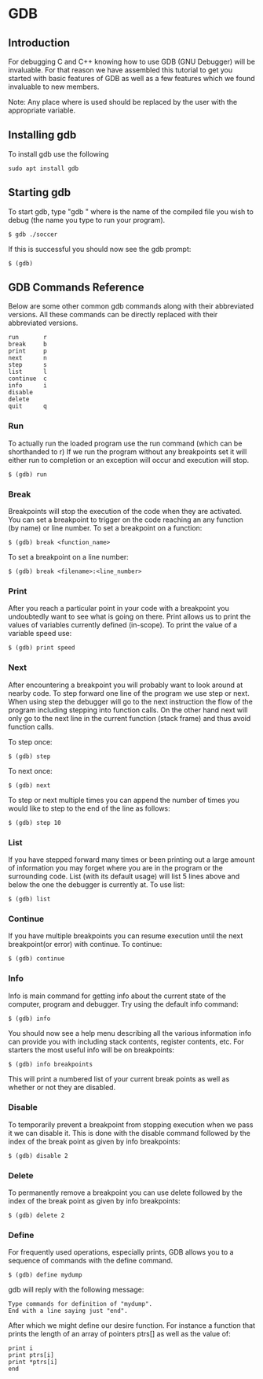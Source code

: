 # GDB

## Introduction
For debugging C and C++ knowing how to use GDB (GNU Debugger) will be invaluable. For that reason we have  assembled this tutorial to get you started with basic features of GDB as well as a few features which we found invaluable to new members.

Note: Any place where <variable> is used should be replaced by the user with the appropriate variable.

## Installing gdb
To install gdb use the following
```
sudo apt install gdb
```

## Starting gdb
To start gdb, type "gdb <filename>" where <filename> is the name of the compiled file you wish to debug (the name you type to run your program).
```
$ gdb ./soccer
```

If this is successful you should now see the gdb prompt:
```
$ (gdb)
```

## GDB Commands Reference
Below are some other common gdb commands along with their abbreviated versions. All these commands can be directly replaced with their abbreviated versions.
```
run       r
break     b
print     p
next      n
step      s
list      l
continue  c
info      i
disable
delete
quit      q
```

### Run
To actually run the loaded program use the run command (which can be shorthanded to r)
If we run the program without any breakpoints set it will either run to completion or an exception will occur and execution will stop.
```
$ (gdb) run
```

### Break
Breakpoints will stop the execution of the code when they are activated. You can set a breakpoint to trigger on the code reaching an any function (by name) or line number.
To set a breakpoint on a function:
```
$ (gdb) break <function_name>
```

To set a breakpoint on a line number:
```
$ (gdb) break <filename>:<line_number>
```

### Print
After you reach a particular point in your code with a breakpoint you undoubtedly want to see what is going on there. Print allows us to print the values of variables currently defined (in-scope). To print the value of a variable speed use:
```
$ (gdb) print speed
```

### Next
After encountering a breakpoint you will probably want to look around at nearby code. To step forward one line of the program we use step or next. When using step the debugger will go to the next instruction the flow of the program including stepping into function calls. On the other hand next will only go to the next line in the current function (stack frame) and thus avoid function calls.

To step once:
```
$ (gdb) step
```

To next once:
```
$ (gdb) next
```

To step or next multiple times you can append the number of times you would like to step to the end of the line as follows:
```
$ (gdb) step 10
```

### List
If you have stepped forward many times or been printing out a large amount of information you may forget where you are in the program or the surrounding code. List (with its default usage) will list 5 lines above and below the one the debugger is currently at.
To use list:
```
$ (gdb) list
```

### Continue
If you have multiple breakpoints you can resume execution until the next breakpoint(or error) with continue.
To continue:
```
$ (gdb) continue
```

### Info
Info is main command for getting info about the current state of the computer, program and debugger. Try using the default info command:
```
$ (gdb) info
```

You should now see a help menu describing all the various information info can provide you with including stack contents, register contents, etc. For starters the most useful info will be on breakpoints:
```
$ (gdb) info breakpoints
```

This will print a numbered list of your current break points as well as whether or not they are disabled.

### Disable
To temporarily prevent a breakpoint from stopping execution when we pass it we can disable it. This is done with the disable command followed by the index of the break point as given by info breakpoints:
```
$ (gdb) disable 2
```

### Delete
To permanently remove a breakpoint you can use delete followed by the index of the break point as given by info breakpoints:
```
$ (gdb) delete 2
```

### Define
For frequently used operations, especially prints, GDB allows you to a sequence of commands with the define command.
```
$ (gdb) define mydump
```
gdb will reply with the following message:
```
Type commands for definition of "mydump".
End with a line saying just "end".
```
After which we might define our desire function. For instance a function that prints the length of an array of pointers ptrs[] as well as the value of:
```
print i
print ptrs[i]
print *ptrs[i]
end
```
